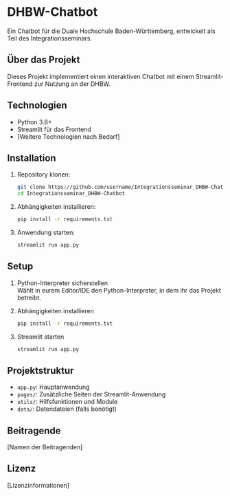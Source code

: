 # DHBW-Chatbot

Ein Chatbot für die Duale Hochschule Baden-Württemberg, entwickelt als Teil des Integrationsseminars.

## Über das Projekt

Dieses Projekt implementiert einen interaktiven Chatbot mit einem Streamlit-Frontend zur Nutzung an der DHBW.

## Technologien

- Python 3.8+
- Streamlit für das Frontend
- [Weitere Technologien nach Bedarf]

## Installation

1. Repository klonen:
   ```bash
   git clone https://github.com/username/Integrationsseminar_DHBW-Chatbot.git
   cd Integrationsseminar_DHBW-Chatbot
   ```

2. Abhängigkeiten installieren:
   ```bash
   pip install -r requirements.txt
   ```

3. Anwendung starten:
   ```bash
   streamlit run app.py
   ```

## Setup

1. Python-Interpreter sicherstellen  
   Wählt in eurem Editor/IDE den Python-Interpreter, in dem ihr das Projekt betreibt.

2. Abhängigkeiten installieren  
   ```bash
   pip install -r requirements.txt
   ```

3. Streamlit starten  
   ```bash
   streamlit run app.py
   ```

## Projektstruktur

- `app.py`: Hauptanwendung
- `pages/`: Zusätzliche Seiten der Streamlit-Anwendung
- `utils/`: Hilfsfunktionen und Module
- `data/`: Datendateien (falls benötigt)

## Beitragende

[Namen der Beitragenden]

## Lizenz

[Lizenzinformationen]
